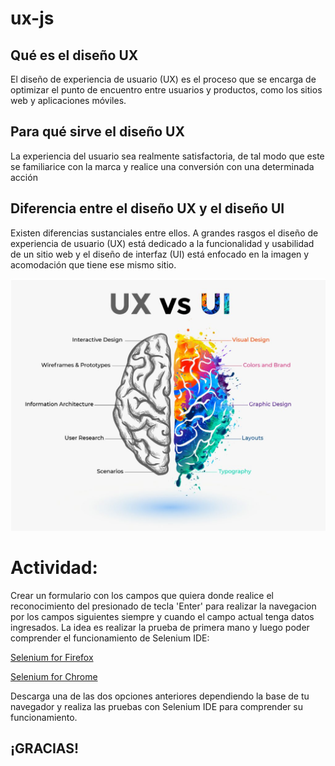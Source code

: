 # ux-js

## Qué es el diseño UX

El diseño de experiencia de usuario (UX) es el proceso que se encarga de optimizar el punto de encuentro entre usuarios y productos, como los sitios web y aplicaciones móviles. 

## Para qué sirve el diseño UX

La experiencia del usuario sea realmente satisfactoria, de tal modo que este se familiarice con la marca y realice una conversión con una determinada acción

## Diferencia entre el diseño UX y el diseño UI

Existen diferencias sustanciales entre ellos. A grandes rasgos el diseño de experiencia de usuario (UX) está dedicado a la funcionalidad y usabilidad de un sitio web y el diseño de interfaz (UI) está enfocado en la imagen y acomodación que tiene ese mismo sitio.

<picture>
 <source media="(prefers-color-scheme: dark)" srcset="diferencia.jpg">
 <img alt="diferencia entre ui vs ux" src="./diferencia.jpg">
</picture>

# Actividad:

Crear un formulario con los campos que quiera donde realice el reconocimiento del presionado de tecla 'Enter' para realizar la navegacion por los campos siguientes siempre y cuando el campo actual tenga datos ingresados. La idea es realizar la prueba de primera mano y luego poder comprender el funcionamiento de Selenium IDE:

[Selenium for Firefox](https://addons.mozilla.org/en-US/firefox/addon/selenium-ide/)

[Selenium for Chrome](https://chromewebstore.google.com/detail/selenium-ide/mooikfkahbdckldjjndioackbalphokd)

Descarga una de las dos opciones anteriores dependiendo la base de tu navegador y realiza las pruebas con Selenium IDE para comprender su funcionamiento.

## ¡GRACIAS!
